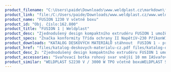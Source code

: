 ```yaml
---
product_filename: "C:\Users\paide\Downloads\www.weldplast.cz\markdown\fusion-1.md"
product_link: "file:/C:/Users/paide/Downloads/www.weldplast.cz/www.weldplast.cz/fusion-1"
product_name: "FUSION 1230 V včetně boxu"
product_id: "Obj. číslo:162.800"
product_title: "FUSION 1 | Weldplast"
product_desc: "Zjednodušený design kompaktního extrudéru FUSION 1 umožňuje velmi pohodlnou manipulaci v těsných prostorech.Oboustranný přívod drátu - pro větší flexibilitu při svařování LED osvětlení - osvětlení svařované oblasti Ovládání - automaticky řízená teplota vzduchu Závěsné zařízení - zavěšením přístroje můžete svařovat delší dobu bez námahy Kompaktní - štíhlý tvar díky integrovanému vedení vzduchu Rukojeť - pro svařování jednou rukou je možné namontovat rukojeť"
product_specs: "Značka konformity Třída ochrany II NapětíV~230 PříkonW1200 FrekvenceHz50/60 Max. teplota°C300 Rozměry (D x Š x V)mm436 x 92 x 133 (236 mm s rukojetí) Hmotnostkg34 Svařovací drát (ø)mm3 - 4 Výtlak (HDPE ø 4)kg/h03 - 08 Výtlak (HDPE ø 3)kg/h02 - 05 MateriálPP PE"
product_downloads: "KATALOG DESKOVÝCH MATERIÁLŮ stáhnout  FUSION 1 - produktový list stáhnout  FUSION 1 - manuál CZ SK stáhnout"
product_href: "files/katalog-deskovych-materialu-cz.pdf files/katalog-deskovych-materialu-cz.pdf files/fusion-1-flyer-cz-web.pdf files/fusion-1-flyer-cz-web.pdf files/fusion-1-manual-cz-sk.pdf files/fusion-1-manual-cz-sk.pdf"
product_desc_2: "Zjednodušený design kompaktního extrudéru FUSION 1 umožňuje velmi pohodlnou manipulaci v těsných prostorech.Oboustranný přívod drátu - pro větší flexibilitu při svařování LED osvětlení - osvětlení svařované oblasti Ovládání - automaticky řízená teplota vzduchu Závěsné zařízení - zavěšením přístroje můžete svařovat delší dobu bez námahy Kompaktní - štíhlý tvar díky integrovanému vedení vzduchu Rukojeť - pro svařování jednou rukou je možné namontovat rukojeť"
product_accessories: "Svařovací botka rohový svar vnější 10 mm IASvařovací botka rohový svar vnější 8 mm IASvařovací botka V-svar 8/10 mm a X-svar 16 mm IASvařovací botka V-svar 5/6 mm a X-svar 10/12 mm IASvařovací botka K-svar 5/6 mm IASvařovací botka K-svar 8/10 mm IA WELDPLAST S2230 V / 3000 W TPO včetně boxuWELDPLAST S2230 V / 3000 W PVC včetně boxuWELDPLAST S2230 V / 3000 W TPO včetně boxuFUSION 3C230 V / 2800 W včetně boxuFUSION 2230 V / 2800 W včetně boxuFUSION 3230 V / 3500 W svařovací drát ø 3 – 4 mm přepravní box"
product_similar: "WELDPLAST S2230 V / 3000 W TPO včetně boxuWELDPLAST S2230 V / 3000 W PVC včetně boxuWELDPLAST S2230 V / 3000 W TPO včetně boxuFUSION 3C230 V / 2800 W včetně boxuFUSION 2230 V / 2800 W včetně boxuFUSION 3230 V / 3500 W svařovací drát ø 3 – 4 mm přepravní box"
---
```

